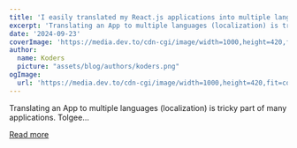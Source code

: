```yaml
---
title: 'I easily translated my React.js applications into multiple languages. Here is how... 🤯'
excerpt: 'Translating an App to multiple languages (localization) is tricky part of many applications.  Tolgee...'
date: '2024-09-23'
coverImage: 'https://media.dev.to/cdn-cgi/image/width=1000,height=420,fit=cover,gravity=auto,format=auto/https%3A%2F%2Fdev-to-uploads.s3.amazonaws.com%2Fuploads%2Farticles%2F0i50ufy0ict8qsacfk5v.gif'
author:
  name: Koders
  picture: "assets/blog/authors/koders.png"
ogImage:
  url: 'https://media.dev.to/cdn-cgi/image/width=1000,height=420,fit=cover,gravity=auto,format=auto/https%3A%2F%2Fdev-to-uploads.s3.amazonaws.com%2Fuploads%2Farticles%2F0i50ufy0ict8qsacfk5v.gif'
---
```


Translating an App to multiple languages (localization) is tricky part of many applications.  Tolgee...

[Read more](https://dev.to/tolgee_i18n/i-easily-translated-my-reactjs-applications-into-multiple-languages-here-is-how-1cbn)
